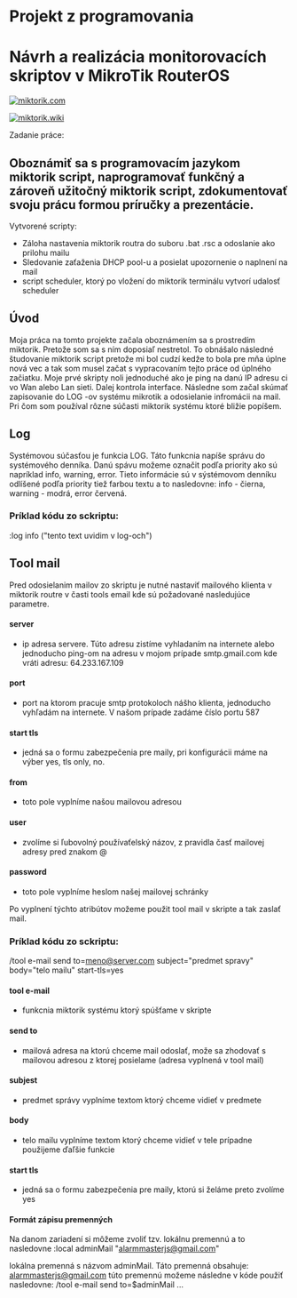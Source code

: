#   Projekt z programovania
#   Návrh a realizácia monitorovacích skriptov v MikroTik RouterOS

[![miktorik.com](https://i.mt.lv/img/mt/v2/logo.svg)](https://mikrotik.com/)

[![miktorik.wiki](https://wiki.mikrotik.com/images/thumb/1/18/Ros.png/48px-Ros.png)](https://wiki.mikrotik.com/wiki/Main_Page)

Zadanie práce:
## Oboznámiť sa s programovacím jazykom miktorik script, naprogramovať funkčný a zároveň užitočný miktorik script, zdokumentovať svoju prácu formou príručky a prezentácie.

Vytvorené scripty:
  - Záloha nastavenia miktorik routra do suboru .bat .rsc a odoslanie ako prilohu mailu
  - Sledovanie zaťaženia DHCP pool-u a posielat upozornenie o naplnení na mail
  - script scheduler, ktorý po vložení do miktorik terminálu vytvorí udalosť scheduler

## Úvod
Moja práca na tomto projekte začala oboznámením sa s prostredím miktorik. Pretože som sa s ním doposiaľ nestretol. To obnášalo následné študovanie miktorik script pretože mi bol cudzí kedže to bola pre mňa úplne nová vec a tak som musel začat s vypracovaním tejto práce od úplného začiatku. Moje prvé skripty noli jednoduché ako je ping na danú IP adresu ci vo Wan alebo Lan sieti. Dalej kontrola interface. Následne som začal skúmať zapisovanie do LOG -ov systému mikrotik a odosielanie infromácii na mail. Pri čom som používal rôzne súčasti miktorik systému ktoré bližie popíšem.
## Log
Systémovou súčasťou je funkcia LOG. Táto funkcnia napíše správu do systémového denníka. Danú spávu možeme označit podľa priority ako sú napríklad info, warning, error. Tieto informácie sú v sýstémovom denníku odlíšené podľa priority tiež farbou textu a to nasledovne: info - čierna, warning - modrá, error červená.
### Príklad kódu zo sckriptu:
:log info ("tento text uvidim v log-och")
## Tool mail
Pred odosielanim mailov zo skriptu je nutné nastaviť mailového klienta v miktorik routre v časti tools email kde sú požadované nasledujúce parametre.
#### server
- ip adresa servere. Túto adresu zistíme vyhladaním na internete alebo jednoducho ping-om na adresu v mojom prípade smtp.gmail.com kde vráti adresu: 64.233.167.109
#### port
- port na ktorom pracuje smtp protokoloch nášho klienta, jednoducho vyhľadám na internete. V našom prípade zadáme číslo portu 587
#### start tls
- jedná sa o formu zabezpečenia pre maily, pri konfigurácii máme na výber yes, tls only, no.
#### from
- toto pole vyplníme našou mailovou adresou
#### user
- zvolíme si ľubovolný používaťelský názov, z pravidla časť mailovej adresy pred znakom @
#### password
- toto pole vyplníme heslom našej mailovej schránky

Po vyplnení týchto atribútov možeme použit tool mail v skripte a tak zaslať mail.
### Príklad kódu zo sckriptu:
/tool e-mail send to=meno@server.com subject="predmet spravy" body="telo mailu" start-tls=yes
#### tool e-mail
- funkcnia miktorik systému ktorý spúšťame v skripte
#### send to
- mailová adresa na ktorú chceme mail odoslať, može sa zhodovať s mailovou adresou z ktorej posielame (adresa vyplnená v tool mail)
#### subjest
-  predmet správy vyplníme textom ktorý chceme vidieť v predmete
#### body
- telo mailu vyplníme textom ktorý chceme vidieť v tele prípadne použijeme ďaľšie funkcie
#### start tls
- jedná sa o formu zabezpečenia pre maily, ktorú si želáme preto zvolíme yes

#### Formát zápisu premenných
Na danom zariadení si môžeme zvoliť tzv. lokálnu premennú a to nasledovne
:local adminMail "alarmmasterjs@gmail.com"

lokálna premenná s názvom adminMail. Táto premenná obsahuje: alarmmasterjs@gmail.com
túto premennú možeme následne v kóde použiť nasledovne:
/tool e-mail send to=$adminMail ...
